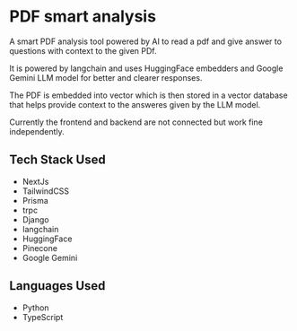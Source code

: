# PDF smart analysis

A smart PDF analysis tool powered by AI to read a pdf and give answer to questions with context to the given PDf.

It is powered by langchain and uses HuggingFace embedders and Google Gemini LLM model for better and clearer responses.

The PDF is embedded into vector which is then stored in a vector database that helps provide context to the answeres given by the LLM model.

Currently the frontend and backend are not connected but work fine independently.

## Tech Stack Used
- NextJs
- TailwindCSS
- Prisma
- trpc
- Django
- langchain
- HuggingFace
- Pinecone
- Google Gemini

## Languages Used
- Python
- TypeScript
